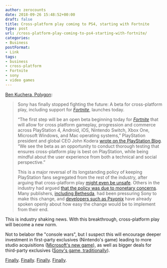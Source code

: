 ```yaml
---
author: zerocounts
date: 2018-09-26 15:48:52+00:00
draft: false
title: Cross-platform play coming to PS4, starting with Fortnite
type: post
url: /cross-platform-play-coming-to-ps4-starting-with-fortnite/
categories:
- Business
postFormat:
- Link
tags:
- business
- cross-platform
- Fortnite
- sony
- video games
---
```


[Ben Kuchera](https://www.polygon.com/fortnite/2018/9/26/17905150/sony-fortnite-ps4-cross-platform-play-open-beta)[, ](https://www.polygon.com/fortnite/2018/9/26/17905150/sony-fortnite-ps4-cross-platform-play-open-beta)[Polygon](https://www.polygon.com/fortnite/2018/9/26/17905150/sony-fortnite-ps4-cross-platform-play-open-beta):

> Sony has finally stopped fighting the future: A beta for cross-platform play, including support for _[Fortnite](https://www.polygon.com/game/fortnite/2417)_, launches today.
>
> “The first step will be an open beta beginning today for _[Fortnite](https://www.polygon.com/franchise/fortnite/40156)_ that will allow for cross platform gameplay, progression and commerce across PlayStation 4, Android, iOS, Nintendo Switch, Xbox One, Microsoft Windows, and Mac operating systems,” PlayStation president and global CEO John Kodera [wrote on the PlayStation Blog](https://blog.us.playstation.com/2018/09/26/extended-fortnite-cross-play-beta-launches-on-ps4-starting-today/). “We see the beta as an opportunity to conduct thorough testing that ensures cross-platform play is best on PlayStation, while being mindful about the user experience from both a technical and social perspective.”
>
> This is a major reversal of its longstanding policy of keeping PlayStation fans segregated from the rest of the industry, after arguing that cross-platform play [might even be unsafe](https://www.polygon.com/2018/6/21/17489640/sony-minecraft-cross-platform-nintendo-switch-microsoft-xbox). Others in the industry had argued [that the policy was due to monetary concerns](https://www.polygon.com/2018/6/19/17480274/sony-fortnite-nintendo-switch-accounts-reason). Many publishers, [including Bethesda](https://www.polygon.com/2018/8/12/17680834/elder-scrolls-legends-cross-platform-crossplay-ps4), had been pressuring Sony to make this change, and [developers such as Psyonix](https://www.polygon.com/e3/2017/6/13/15795376/rocket-league-cross-platform-playstation-4) have already spoken openly about how easy the change would be to implement from their end.

This is industry shaking news. With this breakthrough, cross-platform play will become a new norm.

Not to belabor the "console wars", but I suspect this will encourage deeper investment in first-party exclusives (Nintendo's game) leading to more studio acquisitions ([Microsoft's new game](/2018/06/12/sometimes-failure-leads-to-opportunity/)), as well as bigger deals for third-party exclusives ([Sony's game, traditionally](https://www.forbes.com/sites/insertcoin/2017/02/21/the-exclusive-gap-between-ps4-and-xbox-one-has-become-a-canyon/#69d02e2c3e9a)).

[Finally](/2017/06/18/sold-on-cross-network-play/). [Finally](/2018/03/25/cross-network-play-is-the-next-logical-step/). [Finally](/2018/06/12/ps4-fortnite-accounts-are-blocked-on-the-nintendo-switch/). [Finally](/2018/06/22/xbox-switch-better-together-campaign/).
